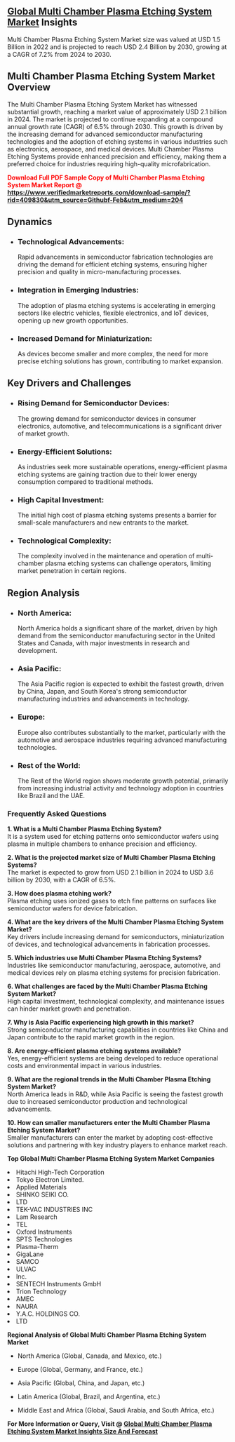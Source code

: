 <h2><a href="https://www.verifiedmarketreports.com/download-sample/?rid=409830&amp;utm_source=Githubf&amp;utm_medium=204" target="_blank">Global Multi Chamber Plasma Etching System Market</a> Insights</h2><p>Multi Chamber Plasma Etching System Market size was valued at USD 1.5 Billion in 2022 and is projected to reach USD 2.4 Billion by 2030, growing at a CAGR of 7.2% from 2024 to 2030.</p><p><h2>Multi Chamber Plasma Etching System Market Overview</h2> <p>The Multi Chamber Plasma Etching System Market has witnessed substantial growth, reaching a market value of approximately USD 2.1 billion in 2024. The market is projected to continue expanding at a compound annual growth rate (CAGR) of 6.5% through 2030. This growth is driven by the increasing demand for advanced semiconductor manufacturing technologies and the adoption of etching systems in various industries such as electronics, aerospace, and medical devices. Multi Chamber Plasma Etching Systems provide enhanced precision and efficiency, making them a preferred choice for industries requiring high-quality microfabrication.</p> <p><strong><p><span class=""><span style="color: #ff0000;"><strong>Download Full PDF Sample Copy of Multi Chamber Plasma Etching System Market Report</strong> @ </span><a href="https://www.verifiedmarketreports.com/download-sample/?rid=409830&amp;utm_source=Githubf-Feb&amp;utm_medium=204" target="_blank">https://www.verifiedmarketreports.com/download-sample/?rid=409830&amp;utm_source=Githubf-Feb&amp;utm_medium=204</a></span></p></strong></p> <h2>Dynamics</h2> <ul> <li><h3>Technological Advancements:</h3> Rapid advancements in semiconductor fabrication technologies are driving the demand for efficient etching systems, ensuring higher precision and quality in micro-manufacturing processes.</li> <li><h3>Integration in Emerging Industries:</h3> The adoption of plasma etching systems is accelerating in emerging sectors like electric vehicles, flexible electronics, and IoT devices, opening up new growth opportunities.</li> <li><h3>Increased Demand for Miniaturization:</h3> As devices become smaller and more complex, the need for more precise etching solutions has grown, contributing to market expansion.</li> </ul> <h2>Key Drivers and Challenges</h2> <ul> <li><h3>Rising Demand for Semiconductor Devices:</h3> The growing demand for semiconductor devices in consumer electronics, automotive, and telecommunications is a significant driver of market growth.</li> <li><h3>Energy-Efficient Solutions:</h3> As industries seek more sustainable operations, energy-efficient plasma etching systems are gaining traction due to their lower energy consumption compared to traditional methods.</li> <li><h3>High Capital Investment:</h3> The initial high cost of plasma etching systems presents a barrier for small-scale manufacturers and new entrants to the market.</li> <li><h3>Technological Complexity:</h3> The complexity involved in the maintenance and operation of multi-chamber plasma etching systems can challenge operators, limiting market penetration in certain regions.</li> </ul> <h2>Region Analysis</h2> <ul> <li><h3>North America:</h3> North America holds a significant share of the market, driven by high demand from the semiconductor manufacturing sector in the United States and Canada, with major investments in research and development.</li> <li><h3>Asia Pacific:</h3> The Asia Pacific region is expected to exhibit the fastest growth, driven by China, Japan, and South Korea's strong semiconductor manufacturing industries and advancements in technology.</li> <li><h3>Europe:</h3> Europe also contributes substantially to the market, particularly with the automotive and aerospace industries requiring advanced manufacturing technologies.</li> <li><h3>Rest of the World:</h3> The Rest of the World region shows moderate growth potential, primarily from increasing industrial activity and technology adoption in countries like Brazil and the UAE.</li> </ul> <h3>Frequently Asked Questions</h3> <p><strong>1. What is a Multi Chamber Plasma Etching System?</strong><br> It is a system used for etching patterns onto semiconductor wafers using plasma in multiple chambers to enhance precision and efficiency.</p> <p><strong>2. What is the projected market size of Multi Chamber Plasma Etching Systems?</strong><br> The market is expected to grow from USD 2.1 billion in 2024 to USD 3.6 billion by 2030, with a CAGR of 6.5%.</p> <p><strong>3. How does plasma etching work?</strong><br> Plasma etching uses ionized gases to etch fine patterns on surfaces like semiconductor wafers for device fabrication.</p> <p><strong>4. What are the key drivers of the Multi Chamber Plasma Etching System Market?</strong><br> Key drivers include increasing demand for semiconductors, miniaturization of devices, and technological advancements in fabrication processes.</p> <p><strong>5. Which industries use Multi Chamber Plasma Etching Systems?</strong><br> Industries like semiconductor manufacturing, aerospace, automotive, and medical devices rely on plasma etching systems for precision fabrication.</p> <p><strong>6. What challenges are faced by the Multi Chamber Plasma Etching System Market?</strong><br> High capital investment, technological complexity, and maintenance issues can hinder market growth and penetration.</p> <p><strong>7. Why is Asia Pacific experiencing high growth in this market?</strong><br> Strong semiconductor manufacturing capabilities in countries like China and Japan contribute to the rapid market growth in the region.</p> <p><strong>8. Are energy-efficient plasma etching systems available?</strong><br> Yes, energy-efficient systems are being developed to reduce operational costs and environmental impact in various industries.</p> <p><strong>9. What are the regional trends in the Multi Chamber Plasma Etching System Market?</strong><br> North America leads in R&D, while Asia Pacific is seeing the fastest growth due to increased semiconductor production and technological advancements.</p> <p><strong>10. How can smaller manufacturers enter the Multi Chamber Plasma Etching System Market?</strong><br> Smaller manufacturers can enter the market by adopting cost-effective solutions and partnering with key industry players to enhance market reach.</p> </p><p><strong>Top Global Multi Chamber Plasma Etching System Market Companies</strong></p><div data-test-id=""><p><li>Hitachi High-Tech Corporation</li><li> Tokyo Electron Limited.</li><li> Applied Materials</li><li> SHINKO SEIKI CO.</li><li> LTD</li><li> TEK-VAC INDUSTRIES INC</li><li> Lam Research</li><li> TEL</li><li> Oxford Instruments</li><li> SPTS Technologies</li><li> Plasma-Therm</li><li> GigaLane</li><li> SAMCO</li><li> ULVAC</li><li> Inc.</li><li> SENTECH Instruments GmbH</li><li> Trion Technology</li><li> AMEC</li><li> NAURA</li><li> Y.A.C. HOLDINGS CO.</li><li>LTD</li></p><div><strong>Regional Analysis of&nbsp;Global Multi Chamber Plasma Etching System Market</strong></div><ul><li dir="ltr"><p dir="ltr">North America&nbsp;(Global, Canada, and Mexico, etc.)</p></li><li dir="ltr"><p dir="ltr">Europe (Global, Germany, and France, etc.)</p></li><li dir="ltr"><p dir="ltr">Asia Pacific&nbsp;(Global, China, and Japan, etc.)</p></li><li dir="ltr"><p dir="ltr">Latin America&nbsp;(Global, Brazil, and Argentina, etc.)</p></li><li dir="ltr">Middle East and Africa&nbsp;(Global, Saudi Arabia, and South Africa, etc.)</li></ul><p><strong>For More Information or Query, Visit @&nbsp;</strong><strong><a href="https://www.verifiedmarketreports.com/product/multi-chamber-plasma-etching-system-market/?utm_source=Githubf&amp;utm_medium=204" target="_blank">Global Multi Chamber Plasma Etching System Market Insights Size And Forecast</a></strong></p></div>
